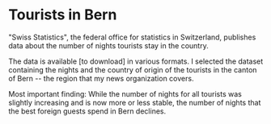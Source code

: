 # Tourists in Bern

"Swiss Statistics", the federal office for statistics in Switzerland, publishes data about the number of nights tourists stay in the country. 

The data is available [to download] in various formats. I selected the dataset containing the nights and the country of origin of the tourists in the canton of Bern -- the region that my news organization covers.

Most important finding: While the number of nights for all tourists was slightly increasing and is now more or less stable, the number of nights that the best foreign guests spend in Bern declines. 

